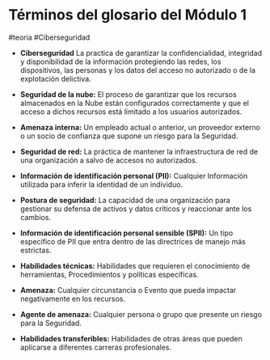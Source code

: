 # Términos del glosario del Módulo 1
#teoria #Ciberseguridad 

- **Ciberseguridad** La practica de garantizar la confidencialidad, integridad y disponibilidad de la información protegiendo las redes, los dispositivos, las personas y los datos del acceso no autorizado o de la explotación delictiva.

- **Seguridad de la nube:** El proceso de garantizar que los recursos almacenados en la Nube están configurados correctamente y que el acceso a dichos recursos está limitado a los usuarios autorizados.

- **Amenaza interna:** Un empleado actual o anterior, un proveedor externo o un socio de confianza que supone un riesgo para la Seguridad.

- **Seguridad de red:** La práctica de mantener la infraestructura de red de una organización a salvo de accesos no autorizados.

- **Información de identificación personal (PII):** Cualquier Información utilizada para inferir la identidad de un individuo.

- **Postura de seguridad:** La capacidad de una organización para gestionar su defensa de activos y datos críticos y reaccionar ante los cambios.

- **Información de identificación personal sensible (SPII):** Un tipo específico de PII que entra dentro de las directrices de manejo más estrictas.

- **Habilidades técnicas:** Habilidades que requieren el conocimiento de herramientas, Procedimientos y políticas específicas.

- **Amenaza:** Cualquier circunstancia o Evento que pueda impactar negativamente en los recursos.

- **Agente de amenaza:** Cualquier persona o grupo que presente un riesgo para la Seguridad.

- **Habilidades transferibles:** Habilidades de otras áreas que pueden aplicarse a diferentes carreras profesionales.